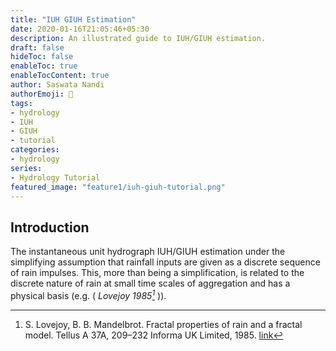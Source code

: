 ```yaml
---
title: "IUH GIUH Estimation"
date: 2020-01-16T21:05:46+05:30
description: An illustrated guide to IUH/GIUH estimation.
draft: false
hideToc: false
enableToc: true
enableTocContent: true
author: Saswata Nandi
authorEmoji: 🤖
tags:
- hydrology
- IUH
- GIUH
- tutorial
categories:
- hydrology
series:
- Hydrology Tutorial
featured_image: "feature1/iuh-giuh-tutorial.png"
---
```


## Introduction



The instantaneous unit hydrograph IUH/GIUH estimation under the simplifying assumption that rainfall inputs are given as a discrete sequence of rain impulses. This, more than being a simplification, is related to the discrete nature of rain at small time scales of aggregation and has a physical basis (e.g. ( <cite>Lovejoy 1985[^1]</cite> )). 

[^1]: S. Lovejoy, B. B. Mandelbrot. Fractal properties of rain and a fractal model. Tellus A 37A, 209–232 Informa UK Limited, 1985. [link](https://www.youtube.com/watch?v=PAAkCSZUG1c) 


